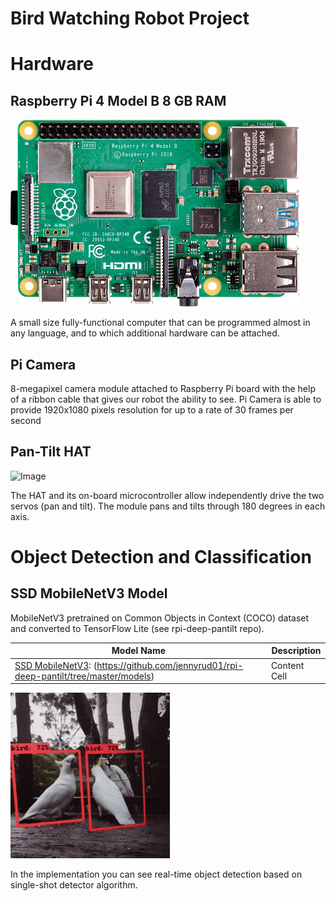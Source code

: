 # Bird Watching Robot Project


# Hardware 

## Raspberry Pi 4 Model B 8 GB RAM
![Image](rasp_pi_4_b_03_anw.png)

A small size fully-functional computer that can be programmed almost in any language, and to which additional hardware can be attached.

## Pi Camera

8-megapixel camera module attached to Raspberry Pi board with the help of a ribbon cable that gives our robot the ability to see. 
Pi Camera is able to provide 1920x1080 pixels resolution for up to a rate of 30 frames per second

## Pan-Tilt HAT 

![Image](20210218_150350.gif)

The HAT and its on-board microcontroller allow independently drive the two servos (pan and tilt). 
The module pans and tilts through 180 degrees in each axis.


# Object Detection and Classification 

## SSD MobileNetV3 Model

MobileNetV3 pretrained on Common Objects in Context (COCO) dataset and converted to TensorFlow Lite (see rpi-deep-pantilt repo). 

[SSD MobileNetV3]: (https://github.com/jennyrud01/rpi-deep-pantilt/tree/master/models)

| Model Name        | Description   |
| ----------------  | ------------- |
| [SSD MobileNetV3]: (https://github.com/jennyrud01/rpi-deep-pantilt/tree/master/models) | Content Cell  |


![Image](birds.gif)

In the implementation you can see real-time object detection based on single-shot detector algorithm. 
